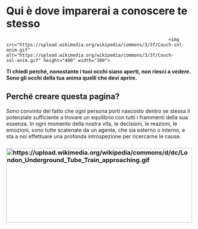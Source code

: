 <h1> Qui è dove imparerai a conoscere te stesso </h1>

                                                                 <img src="https://upload.wikimedia.org/wikipedia/commons/3/3f/Couch-sol-                                                                  anim.gif" alt="https://upload.wikimedia.org/wikipedia/commons/3/3f/Couch-                                                                                                    sol-anim.gif" height="400" width="300"> 
                                                                 
<p><strong>Ti chiedi perché, nonostante i tuoi occhi siano aperti, non riesci a <em>vedere</em>. Sono gli occhi della tua anima quelli che devi aprire.</strong></p>

<h2> Perché creare questa pagina? </h2>

<p> Sono convinto del fatto che ogni persona porti nascosto dentro se stessa il potenziale sufficiente a trovare un equilibrio con tutti i 
  frammenti della sua essenza. In ogni momento della nostra vita, le decisioni, le reazioni, le emozioni, sono tutte scatenate da un       
  agente, che sia esterno o interno, e sta a noi effettuare una profonda introspezione per ricercarne le cause. </p>
  
  <h3>

<img src="https://upload.wikimedia.org/wikipedia/commons/d/dc/London_Underground_Tube_Train_approaching.gif" alt="https://upload.wikimedia.org/wikipedia/commons/d/dc/London_Underground_Tube_Train_approaching.gif" height="200" width="500">

